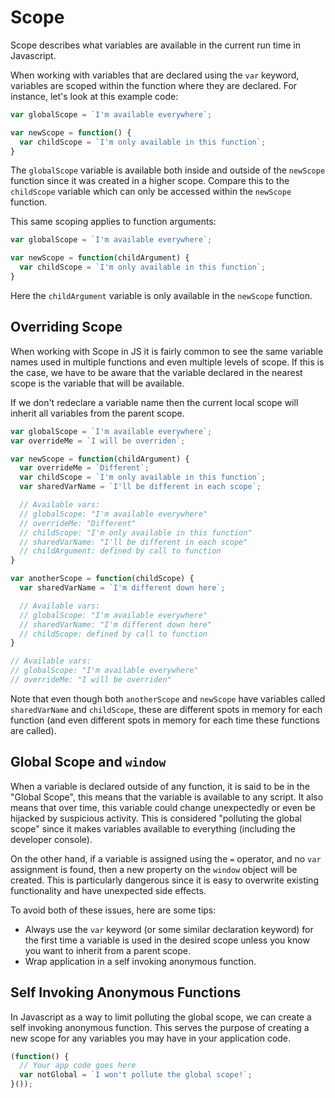 # Scope

Scope describes what variables are available in the current run time in Javascript.

When working with variables that are declared using the `var` keyword, variables are scoped within the function where they are declared.
For instance, let's look at this example code:

```js
var globalScope = `I'm available everywhere`;

var newScope = function() {
  var childScope = `I'm only available in this function`;
}
```

The `globalScope` variable is available both inside and outside of the `newScope` function since it was created in a higher scope.
Compare this to the `childScope` variable which can only be accessed within the `newScope` function.

This same scoping applies to function arguments:

```js
var globalScope = `I'm available everywhere`;

var newScope = function(childArgument) {
  var childScope = `I'm only available in this function`;
}
```

Here the `childArgument` variable is only available in the `newScope` function.

## Overriding Scope

When working with Scope in JS it is fairly common to see the same variable names used in multiple functions and even multiple levels of scope.
If this is the case, we have to be aware that the variable declared in the nearest scope is the variable that will be available.

If we don't redeclare a variable name then the current local scope will inherit all variables from the parent scope.

```js
var globalScope = `I'm available everywhere`;
var overrideMe = `I will be overriden`;

var newScope = function(childArgument) {
  var overrideMe = `Different`;
  var childScope = `I'm only available in this function`;
  var sharedVarName = `I'll be different in each scope`;

  // Available vars:
  // globalScope: "I'm available everywhere"
  // overrideMe: "Different"
  // childScope: "I'm only available in this function"
  // sharedVarName: "I'll be different in each scope"
  // childArgument: defined by call to function
}

var anotherScope = function(childScope) {
  var sharedVarName = `I'm different down here`;

  // Available vars:
  // globalScope: "I'm available everywhere"
  // sharedVarName: "I'm different down here"
  // childScope: defined by call to function
}

// Available vars:
// globalScope: "I'm available everywhere"
// overrideMe: "I will be overriden"
```

Note that even though both `anotherScope` and `newScope` have variables called `sharedVarName` and `childScope`, these are different spots in memory for each function (and even different spots in memory for each time these functions are called).

## Global Scope and `window`

When a variable is declared outside of any function, it is said to be in the "Global Scope", this means that the variable is available to any script.
It also means that over time, this variable could change unexpectedly or even be hijacked by suspicious activity.
This is considered "polluting the global scope" since it makes variables available to everything (including the developer console).

On the other hand, if a variable is assigned using the `=` operator, and no `var` assignment is found, then a new property on the `window` object will be created.
This is particularly dangerous since it is easy to overwrite existing functionality and have unexpected side effects.

To avoid both of these issues, here are some tips:

* Always use the `var` keyword (or some similar declaration keyword) for the first time a variable is used in the desired scope unless you know you want to inherit from a parent scope.
* Wrap application in a self invoking anonymous function.

## Self Invoking Anonymous Functions

In Javascript as a way to limit polluting the global scope, we can create a self invoking anonymous function.
This serves the purpose of creating a new scope for any variables you may have in your application code.

```js
(function() {
  // Your app code goes here
  var notGlobal = `I won't pollute the global scope!`;
}());
```
